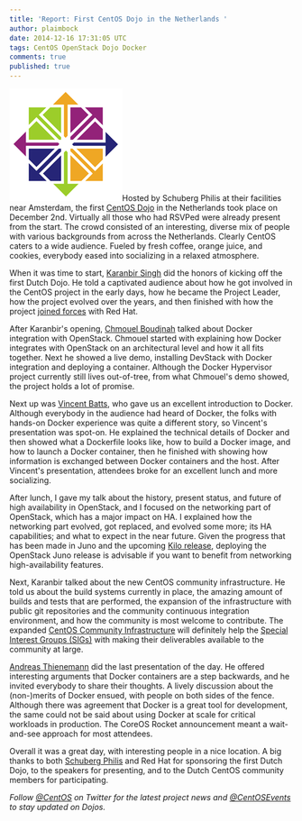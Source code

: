 ```yaml
---
title: 'Report: First CentOS Dojo in the Netherlands '
author: plaimbock
date: 2014-12-16 17:31:05 UTC
tags: CentOS OpenStack Dojo Docker
comments: true
published: true
---
```


![](/images/blog/CentOS_200x.png)Hosted by Schuberg Philis at their facilities near Amsterdam, the first [CentOS Dojo](http://wiki.centos.org/Events/Dojo/Amsterdam2014) in the Netherlands took place on December 2nd. Virtually all those who had RSVPed were already present from the start. The crowd consisted of an interesting, diverse mix of people with various backgrounds from across the Netherlands. Clearly CentOS caters to a wide audience. Fueled by fresh coffee, orange juice, and cookies, everybody eased into socializing in a relaxed atmosphere. 

When it was time to start, [Karanbir Singh](http://twitter.com/kbsingh) did the honors of kicking off the first Dutch Dojo. He told a captivated audience about how he got involved in the CentOS project in the early days, how he became the Project Leader, how the project evolved over the years, and then finished with how the project [joined forces](http://www.redhat.com/en/about/press-releases/red-hat-and-centos-join-forces) with Red Hat. 

After Karanbir's opening, [Chmouel Boudjnah](https://twitter.com/chmouel) talked about Docker integration with OpenStack. Chmouel started with explaining how Docker integrates with OpenStack on an architectural level and how it all fits together. Next he showed a live demo, installing DevStack with Docker integration and deploying a container. Although the Docker Hypervisor project currently still lives out-of-tree, from what Chmouel's demo showed, the project holds a lot of promise.

Next up was [Vincent Batts](https://twitter.com/vbatts), who gave us an excellent introduction to Docker. Although everybody in the audience had heard of Docker, the folks with hands-on Docker experience was quite a different story, so Vincent's presentation was spot-on. He explained the technical details of Docker and then showed what a Dockerfile looks like, how to build a Docker image, and how to launch a Docker container, then he finished with showing how information is exchanged between Docker containers and the host. After Vincent's presentation, attendees broke for an excellent lunch and more socializing.

After lunch,  I gave my talk about the history, present status, and future of high availability in OpenStack, and  I focused on the networking part of OpenStack, which has a major impact on HA. I explained how the networking part evolved, got replaced, and evolved some more; its HA capabilities; and what to expect in the near future. Given the progress that has been made in Juno and the upcoming [Kilo release](https://wiki.openstack.org/wiki/Kilo_Release_Schedule), deploying the OpenStack Juno release is advisable if you want to benefit from networking high-availability features. 

Next, Karanbir talked about the new CentOS community infrastructure. He told us about the build systems currently in place, the amazing amount of builds and tests that are performed, the expansion of the infrastructure with public git repositories and the community continuous integration environment, and how the community is most welcome to contribute. The expanded [CentOS Community Infrastructure](http://community.redhat.com/blog/2014/10/CentOS-SIGs-update/) will definitely help the [Special Interest Groups (SIGs)](http://community.redhat.com/blog/2014/10/CentOS-SIGs-update/) with making their deliverables available to the community at large.
 
[Andreas Thienemann](https://twitter.com/i_x_s) did the last presentation of the day. He offered interesting arguments that Docker containers are a step backwards, and he invited everybody to share their thoughts. A lively discussion about the (non-)merits of Docker ensued, with people on both sides of the fence. Although there was agreement that Docker is a great tool for development, the same could not be said about using Docker at scale for critical workloads in production. The CoreOS Rocket announcement meant a wait-and-see approach for most attendees.

Overall it was a great day, with interesting people in a nice location. A big thanks to both [Schuberg Philis](https://www.schubergphilis.com/) and Red Hat for sponsoring the first Dutch Dojo, to the speakers for presenting, and to the Dutch CentOS community members for participating.

*Follow [@CentOS](https://twitter.com/centos) on Twitter for the latest project news and [@CentOSEvents](https://twitter.com/centosevents) to stay updated on Dojos.*